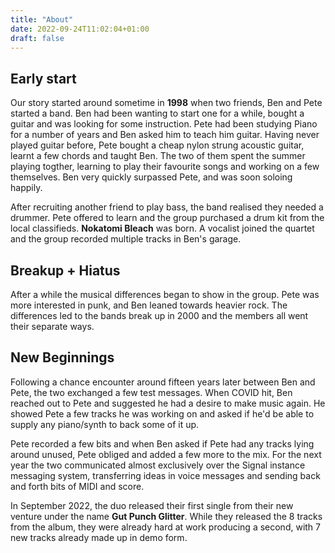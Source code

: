 ```yaml
---
title: "About"
date: 2022-09-24T11:02:04+01:00
draft: false
---
```


Early start
-----------
Our story started around sometime in **1998** when two friends, Ben and Pete started a band. Ben had been wanting to start one for a while, bought a guitar and was looking for some instruction. Pete had been studying Piano for a number of years and Ben asked him to teach him guitar. Having never played guitar before, Pete bought a cheap nylon strung acoustic guitar, learnt a few chords and taught Ben. The two of them spent the summer playing togther, learning to play their favourite songs and working on a few themselves. Ben very quickly surpassed Pete, and was soon soloing happily.

After recruiting another friend to play bass, the band realised they needed a drummer. Pete offered to learn and the group purchased a drum kit from the local classifieds. **Nokatomi Bleach** was born. A vocalist joined the quartet and the group recorded multiple tracks in Ben's garage.

Breakup + Hiatus
----------------
After a while the musical differences began to show in the group. Pete was more interested in punk, and Ben leaned towards heavier rock. The differences led to the bands break up in 2000 and the members all went their separate ways.

New Beginnings
--------------
Following a chance encounter around fifteen years later between Ben and Pete, the two exchanged a few test messages. When COVID hit, Ben reached out to Pete and suggested he had a desire to make music again. He showed Pete a few tracks he was working on and asked if he'd be able to supply any piano/synth to back some of it up.

Pete recorded a few bits and when Ben asked if Pete had any tracks lying around unused, Pete obliged and added a few more to the mix. For the next year the two communicated almost exclusively over the Signal instance messaging system, transferring ideas in voice messages and sending back and forth bits of MIDI and score.

In September 2022, the duo released their first single from their new venture under the name **Gut Punch Glitter**. While they released the 8 tracks from the album, they were already hard at work producing a second, with 7 new tracks already made up in demo form.
